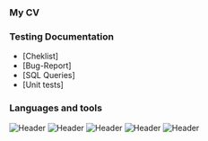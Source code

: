 ### My CV

### Testing Documentation
- [Cheklist]
- [Bug-Report]
- [SQL Queries]
- [Unit tests]

### Languages and tools
![Header](https://img.shields.io/badge/-C%23-090909?style=for-the-badge&logo=csharp&logoColor=47C5FB)
![Header](https://img.shields.io/badge/-C++-090909?style=for-the-badge&logo=C%2b%2b&logoColor=6296CC)
![Header](https://img.shields.io/badge/-Python-090909?style=for-the-badge&logo=Python&logoColor=097CDB)
![Header](https://img.shields.io/badge/-.net-090909?style=for-the-badge&logo=.net&logoColor=E5D3FF)
![Header](https://img.shields.io/badge/-Sql-090909?style=for-the-badge&logo=Sql&logoColor=00648B)


